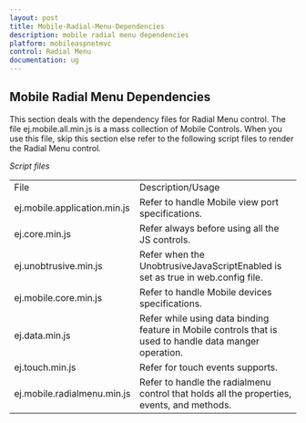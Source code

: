 ```yaml
---
layout: post
title: Mobile-Radial-Menu-Dependencies
description: mobile radial menu dependencies
platform: mobileaspnetmvc
control: Radial Menu
documentation: ug
---
```


## Mobile Radial Menu Dependencies

This section deals with the dependency files for Radial Menu control. The file ej.mobile.all.min.js is a mass collection of Mobile Controls. When you use this file, skip this section else refer to the following script files to render the Radial Menu control.

_Script files_

<table>
<tr>
<td>
File                          </td><td>
Description/Usage</td></tr>
<tr>
<td>
ej.mobile.application.min.js</td><td>
Refer to handle Mobile view port specifications.</td></tr>
<tr>
<td>
ej.core.min.js</td><td>
Refer always before using all the JS controls.</td></tr>
<tr>
<td>
ej.unobtrusive.min.js</td><td>
Refer when the UnobtrusiveJavaScriptEnabled is set as true in web.config file.</td></tr>
<tr>
<td>
ej.mobile.core.min.js</td><td>
Refer to handle Mobile devices specifications.</td></tr>
<tr>
<td>
ej.data.min.js</td><td>
Refer while using data binding feature in Mobile controls that is used to handle data manger operation.</td></tr>
<tr>
<td>
ej.touch.min.js</td><td>
Refer for touch events supports.</td></tr>
<tr>
<td>
ej.mobile.radialmenu.min.js</td><td>
Refer to handle the radialmenu control that holds all the properties, events, and methods. </td></tr>
</table>


